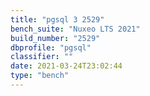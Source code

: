 ```yaml
---
title: "pgsql 3 2529"
bench_suite: "Nuxeo LTS 2021"
build_number: "2529"
dbprofile: "pgsql"
classifier: ""
date: 2021-03-24T23:02:44
type: "bench"
---
```

